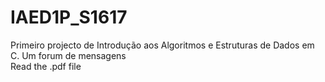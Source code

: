 # IAED1P_S1617
Primeiro projecto de Introdução aos Algoritmos e Estruturas de Dados em C. Um forum de mensagens <br>
Read the .pdf file
